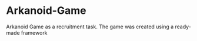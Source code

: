 # Arkanoid-Game
Arkanoid Game as a recruitment task. The game was created using a ready-made framework
